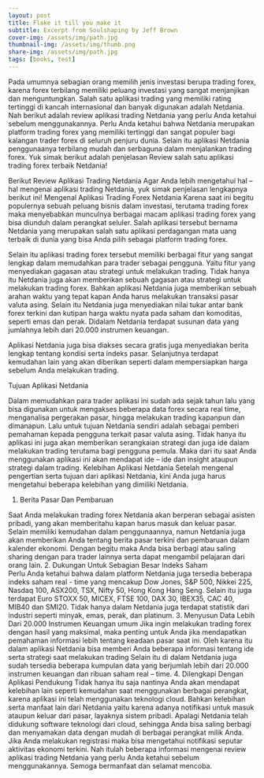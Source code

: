 ```yaml
---
layout: post
title: Flake it till you make it
subtitle: Excerpt from Soulshaping by Jeff Brown
cover-img: /assets/img/path.jpg
thumbnail-img: /assets/img/thumb.png
share-img: /assets/img/path.jpg
tags: [books, test]
---
```


Pada umumnya sebagian orang memilih jenis investasi berupa trading forex, karena forex terbilang memiliki peluang investasi yang sangat menjanjikan dan menguntungkan. Salah satu aplikasi trading yang memiliki rating tertinggi di kancah internasional dan banyak digunakan adalah Netdania. Nah berikut adalah review aplikasi trading Netdania yang perlu Anda ketahui sebelum menggunakannya. 
Perlu Anda ketahui bahwa Netdania merupakan platform trading forex yang memiliki tertinggi dan sangat populer bagi kalangan trader forex di seluruh penjuru dunia. Selain itu aplikasi Netdania penggunaanya terbilang mudah dan serbaguna dalam menjalankan trading forex. Yuk simak berikut adalah penjelasan Review salah satu aplikasi trading forex terbaik Netdania!



Berikut Review Aplikasi Trading Netdania
Agar Anda lebih mengetahui hal – hal mengenai aplikasi trading Netdania, yuk simak penjelasan lengkapnya berikut ini!
Mengenal Aplikasi Trading Forex Netdania 
Karena saat ini begitu populernya sebuah peluang bisnis dalam investasi, terutama trading forex maka menyebabkan munculnya berbagai macam aplikasi trading forex yang bisa diunduh dalam perangkat seluler. Salah aplikasi tersebut bernama Netdania yang merupakan salah satu aplikasi perdagangan mata uang terbaik di dunia yang bisa Anda pilih sebagai platform trading forex. 

Selain itu aplikasi trading forex tersebut memiliki berbagai fitur yang sangat lengkap dalam memudahkan para trader sebagai pengguna. Yaitu fitur yang menyediakan gagasan atau strategi untuk melakukan trading. Tidak hanya itu Netdania juga akan memberikan sebuah gagasan atau strategi untuk melakukan trading forex. 
Bahkan aplikasi Netdania juga memberikan sebuah arahan waktu yang tepat kapan Anda harus melakukan transaksi pasar valuta asing. Selain itu Netdania juga menyediakan nilai tukar antar bank forex terkini dan kutipan harga waktu nyata pada saham dan komoditas, seperti emas dan perak. Didalam Netdania terdapat susunan data yang jumlahnya lebih dari 20.000 instrumen keuangan. 

Aplikasi Netdania juga bisa diakses secara gratis juga menyediakan berita lengkap tentang kondisi serta indeks pasar. Selanjutnya terdapat kemudahan lain yang akan diberikan seperti dalam mempersiapkan harga sebelum Anda melakukan trading. 

Tujuan Aplikasi Netdania

Dalam memudahkan para trader aplikasi ini sudah ada sejak tahun lalu yang bisa digunakan untuk mengakses beberapa data forex secara real time, menganalisa pergerakan pasar, hingga melakukan trading kapanpun dan dimanapun. 
Lalu untuk tujuan Netdania sendiri adalah sebagai pemberi pemahaman kepada pengguna terkait pasar valuta asing. Tidak hanya itu aplikasi ini juga akan memberikan serangkaian strategi dan juga ide dalam melakukan trading terutama bagi pengguna pemula. Maka dari itu saat Anda menggunakan aplikasi ini akan mendapat ide – ide dan insight ataupun strategi dalam trading. 
Kelebihan Aplikasi Netdania
Setelah mengenal pengertian serta tujuan dari aplikasi Netdania, kini Anda juga harus mengetahui beberapa kelebihan yang dimiliki Netdania. 

1.	Berita Pasar Dan Pembaruan

Saat Anda melakukan trading forex Netdania akan berperan sebagai asisten pribadi, yang akan memberitahu kapan harus masuk dan keluar pasar. Selain memiliki kemudahan dalam penggunaannya, namun Netdania juga akan memberikan Anda tentang berita pasar terkini dan pembaruan dalam kalender ekonomi. 
Dengan begitu maka Anda bisa berbagi atau saling sharing dengan para trader lainnya serta dapat mengambil pelajaran dari orang lain. 
2.	Dukungan Untuk Sebagian Besar Indeks Saham  
Perlu Anda ketahui bahwa dalam platform Netdania  juga tersedia beberapa indeks saham real  - time yang mencakup Dow Jones, S&P 500, Nikkei 225, Nasdaq 100, ASX200, TSX, Nifty 50, Hong Kong Hang Seng. Selain itu juga terdapat Euro STOXX 50, MICEX, FTSE 100, DAX 30, IBEX35, CAC 40, MIB40 dan SMI20. 
Tidak hanya dalam Netdania juga terdapat statistik dari industri seperti minyak, emas, perak, dan platinum. 
3.	Menyusun Data Lebih Dari 20.000 Instrumen Keuangan umum
Jika ingin melakukan trading forex  dengan hasil yang maksimal, maka penting untuk Anda jika mendapatkan pemahaman informasi lebih tentang keadaan pasar saat ini. Oleh karena itu dalam aplikasi Netdania bisa memberi Anda beberapa informasi tentang ide serta strategi saat melakukan trading 
Selain itu di dalam Netdania juga sudah tersedia beberapa kumpulan data yang berjumlah lebih dari 20.000 instrumen keuangan dan ribuan saham real – time. 
4.	Dilengkapi Dengan Aplikasi Pendukung
Tidak hanya itu saja nantinya Anda akan mendapat kelebihan lain seperti kemudahan saat menggunakan berbagai perangkat, karena aplikasi ini telah menggunakan teknologi cloud. Bahkan kelebihan serta manfaat lain dari Netdania yaitu karena adanya notifikasi untuk masuk ataupun keluar dari pasar, layaknya sistem pribadi. 
Apalagi Netdania telah didukung software teknologi dari cloud, sehingga Anda bisa saling berbagi dan menyamakan data dengan mudah di berbagai perangkat milik Anda. Jika Anda melakukan registrasi maka bisa mengetahui notifikasi seputar aktivitas ekonomi terkini. 
Nah itulah beberapa informasi mengenai review aplikasi trading Netdania yang perlu Anda ketahui sebelum menggunakannya. Semoga bermanfaat dan selamat mencoba. 

